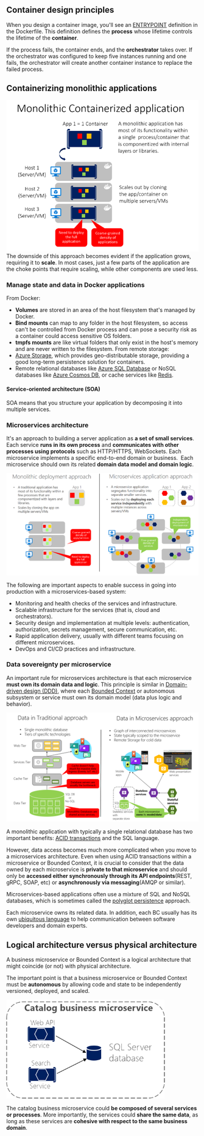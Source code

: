 ## Container design principles

When you design a container image, you'll see an [ENTRYPOINT](https://docs.docker.com/engine/reference/builder/#entrypoint) definition in the Dockerfile. This definition defines the **process** whose lifetime controls the lifetime of the **container**.

If the process fails, the container ends, and the **orchestrator** takes over. If the orchestrator was configured to keep five instances running and one fails, the orchestrator will create another container instance to replace the failed process.

## Containerizing monolithic applications
![mono-containerized-app.png](../images/mono-containerized-app.png)
The downside of this approach becomes evident if the application grows, requiring it to **scale**. In most cases, just a few parts of the application are the choke points that require scaling, while other components are used less.

### Manage state and data in Docker applications
From Docker:
- **Volumes** are stored in an area of the host filesystem that's managed by Docker.
- **Bind mounts** can map to any folder in the host filesystem, so access can't be controlled from Docker process and can pose a security risk as a container could access sensitive OS folders.
- **tmpfs mounts** are like virtual folders that only exist in the host's memory and are never written to the filesystem.
From remote storage:
-   [Azure Storage](https://azure.microsoft.com/documentation/services/storage/), which provides geo-distributable storage, providing a good long-term persistence solution for containers.
-   Remote relational databases like [Azure SQL Database](https://azure.microsoft.com/services/sql-database/) or NoSQL databases like [Azure Cosmos DB](https://learn.microsoft.com/en-us/azure/cosmos-db/introduction), or cache services like [Redis](https://redis.io/).

#### Service-oriented architecture (SOA)
SOA means that you structure your application by decomposing it into multiple services.

### Microservices architecture
It's an approach to building a server application as **a set of small services**.
Each service **runs in its own process** and **communicates with other processes using protocols** such as HTTP/HTTPS, WebSockets.
Each microservice implements a specific end-to-end domain or business.  Each microservice should own its related **domain data model and domain logic**.

![ms-vs-mono.png](../images/ms-vs-mono.png)

The following are important aspects to enable success in going into production with a microservices-based system:

- Monitoring and health checks of the services and infrastructure.
- Scalable infrastructure for the services (that is, cloud and orchestrators).
- Security design and implementation at multiple levels: authentication, authorization, secrets management, secure communication, etc.
- Rapid application delivery, usually with different teams focusing on different microservices.
- DevOps and CI/CD practices and infrastructure.

### Data sovereignty per microservice

An important rule for microservices architecture is that each microservice **must own its domain data and logic**. This principle is similar in [Domain-driven design (DDD)](https://en.wikipedia.org/wiki/Domain-driven_design), where each [Bounded Context](https://martinfowler.com/bliki/BoundedContext.html) or autonomous subsystem or service must own its domain model (data plus logic and behavior).

![data-mono-vs-ms.png](../images/data-mono-vs-ms.png)

A monolithic application with typically a single relational database has two important benefits: [ACID transactions](https://en.wikipedia.org/wiki/ACID) and the SQL language.

However, data access becomes much more complicated when you move to a microservices architecture. Even when using ACID transactions within a microservice or Bounded Context, it is crucial to consider that the data owned by each microservice is **private to that microservice** and should only be **accessed either synchronously through its API endpoints**(REST, gRPC, SOAP, etc) or **asynchronously via messaging**(AMQP or similar).

Microservices-based applications often use a mixture of SQL and NoSQL databases, which is sometimes called the [polyglot persistence](https://martinfowler.com/bliki/PolyglotPersistence.html) approach.

Each microservice owns its related data. In addition, each BC usually has its own [ubiquitous language](https://martinfowler.com/bliki/UbiquitousLanguage.html) to help communication between software developers and domain experts.

## Logical architecture versus physical architecture

A business microservice or Bounded Context is a logical architecture that might coincide (or not) with physical architecture. 

The important point is that a business microservice or Bounded Context must be **autonomous** by allowing code and state to be independently versioned, deployed, and scaled.

![catalog-buissiness-ms.png](../images/catalog-buissiness-ms.png)

The catalog business microservice could **be composed of several services or processes**. More importantly, the services could **share the same data**, as long as these services are **cohesive with respect to the same business domain**.